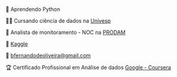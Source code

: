 🌱 Aprendendo Python

👨‍🎓 Cursando ciência de dados na [Univesp](https://univesp.br/cursos/bacharel-em-ciencia-de-dados)

💼 Analista de monitoramento - NOC na [PRODAM](https://portal.prodam.sp.gov.br/)

🔭 [Kaggle](https://www.kaggle.com/bfernandodeoliveira)

📧 bfernandodeoliveira@gmail.com

🏆 Certificado Profissional em Análise de dados [Google - Coursera](https://www.coursera.org/professional-certificates/google-data-analytics)

<!--
**bfernandodeoliveira/bfernandodeoliveira** is a ✨ _special_ ✨ repository because its `README.md` (this file) appears on your GitHub profile.

Here are some ideas to get you started:

- 🔭 I’m currently working on ...
- 🌱 I’m currently learning ...
- 👯 I’m looking to collaborate on ...
- 🤔 I’m looking for help with ...
- 💬 Ask me about ...
- 📫 How to reach me: ...
- 😄 Pronouns: ...
- ⚡ Fun fact: ...
-->

